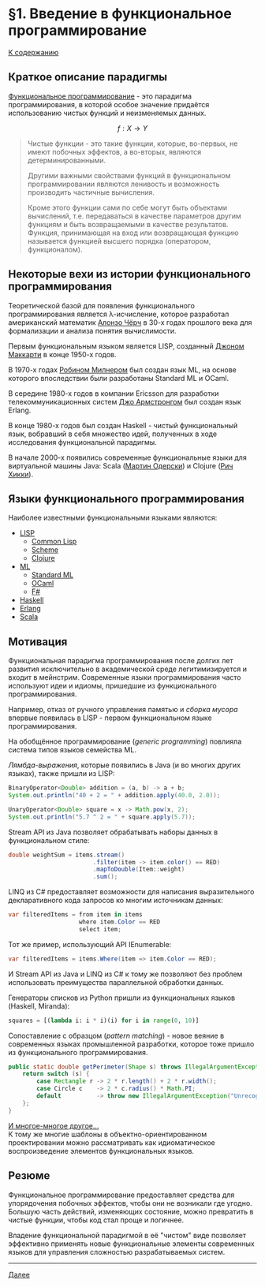 # §1. Введение в функциональное программирование

[К содержанию](../../README.md)

## Краткое описание парадигмы

[Функциональное программирование](https://ru.wikipedia.org/wiki/%D0%A4%D1%83%D0%BD%D0%BA%D1%86%D0%B8%D0%BE%D0%BD%D0%B0%D0%BB%D1%8C%D0%BD%D0%BE%D0%B5_%D0%BF%D1%80%D0%BE%D0%B3%D1%80%D0%B0%D0%BC%D0%BC%D0%B8%D1%80%D0%BE%D0%B2%D0%B0%D0%BD%D0%B8%D0%B5) - это парадигма программирования, в которой особое значение придаётся использованию чистых функций и неизменяемых данных.

$$
f : X \rightarrow Y
$$

> Чистые функции - это такие функции, которые, во-первых, не имеют побочных эффектов, а во-вторых, являются детерминированными.
> 
> Другими важными свойствами функций в функциональном программировании являются ленивость и возможность производить частичные вычисления.
> 
> Кроме этого функции сами по себе могут быть объектами вычислений, т.е. передаваться в качестве параметров другим функциям и быть возвращаемыми в качестве результатов. Функция, принимающая на вход или возвращающая функцию называется функцией высшего порядка (оператором, функционалом).

## Некоторые вехи из истории функционального программирования

Теоретической базой для появления функционального программирования является λ-исчисление, которое разработал американский математик [Алонзо Чёрч](https://ru.wikipedia.org/wiki/%D0%A7%D1%91%D1%80%D1%87,_%D0%90%D0%BB%D0%BE%D0%BD%D0%B7%D0%BE) в 30-х годах прошлого века для формализации и анализа понятия вычислимости.

Первым функциональным языком является LISP, созданный [Джоном Маккарти](https://ru.wikipedia.org/wiki/%D0%9C%D0%B0%D0%BA%D0%BA%D0%B0%D1%80%D1%82%D0%B8,_%D0%94%D0%B6%D0%BE%D0%BD) в конце 1950-х годов.

В 1970-х годах [Робином Милнером](https://ru.wikipedia.org/wiki/%D0%9C%D0%B8%D0%BB%D0%BD%D0%B5%D1%80,_%D0%A0%D0%BE%D0%B1%D0%B8%D0%BD) был создан язык ML, на основе которого впоследствии были разработаны Standard ML и OCaml.

В середине 1980-х годов в компании Ericsson для разработки телекоммуникационных систем [Джо Армстронгом](https://ru.wikipedia.org/wiki/%D0%90%D1%80%D0%BC%D1%81%D1%82%D1%80%D0%BE%D0%BD%D0%B3,_%D0%94%D0%B6%D0%BE_(%D0%BF%D1%80%D0%BE%D0%B3%D1%80%D0%B0%D0%BC%D0%BC%D0%B8%D1%81%D1%82)) был создан язык Erlang.

В конце 1980-х годов был создан Haskell - чистый функциональный язык, вобравший в себя множество идей, полученных в ходе исследования функциональной парадигмы.

В начале 2000-х появились современные функциональные языки для виртуальной машины Java: Scala ([Мартин Одерски](https://ru.wikipedia.org/wiki/%D0%9E%D0%B4%D0%B5%D1%80%D1%81%D0%BA%D0%B8,_%D0%9C%D0%B0%D1%80%D1%82%D0%B8%D0%BD)) и Clojure ([Рич Хикки](https://ru.wikipedia.org/wiki/%D0%A5%D0%B8%D0%BA%D0%BA%D0%B8,_%D0%A0%D0%B8%D1%87%D0%B0%D1%80%D0%B4)).

## Языки функционального программирования

Наиболее известными функциональными языками являются:
- [LISP](https://ru.wikipedia.org/wiki/%D0%9B%D0%B8%D1%81%D0%BF)
  - [Common Lisp](https://ru.wikipedia.org/wiki/Common_Lisp)
  - [Scheme](https://ru.wikipedia.org/wiki/Scheme)
  - [Clojure](https://ru.wikipedia.org/wiki/Clojure)
- [ML](https://ru.wikipedia.org/wiki/ML)
  - [Standard ML](https://ru.wikipedia.org/wiki/Standard_ML)
  - [OCaml](https://ru.wikipedia.org/wiki/OCaml)
  - [F#](https://ru.wikipedia.org/wiki/F_Sharp)
- [Haskell](https://ru.wikipedia.org/wiki/Haskell)
- [Erlang](https://ru.wikipedia.org/wiki/Erlang)
- [Scala](https://ru.wikipedia.org/wiki/Scala_(%D1%8F%D0%B7%D1%8B%D0%BA_%D0%BF%D1%80%D0%BE%D0%B3%D1%80%D0%B0%D0%BC%D0%BC%D0%B8%D1%80%D0%BE%D0%B2%D0%B0%D0%BD%D0%B8%D1%8F))

## Мотивация

Функциональная парадигма программирования после долгих лет развития исключительно в академической среде легитимизируется и входит в мейнстрим. Современные языки программирования часто используют идеи и идиомы, пришедшие из функционального программирования.

Например, отказ от ручного управления памятью и *сборка мусора* впервые появилась в LISP - первом функциональном языке программирования.

На обобщённое программирование (*generic programming*) повлияла система типов языков семейства ML.

*Лямбда-выражения*, которые появились в Java (и во многих других языках), также пришли из LISP:

```java
BinaryOperator<Double> addition = (a, b) -> a + b;
System.out.println("40 + 2 = " + addition.apply(40.0, 2.0));

UnaryOperator<Double> square = x -> Math.pow(x, 2);
System.out.println("5.7 ^ 2 = " + square.apply(5.7));
```

Stream API из Java позволяет обрабатывать наборы данных в функциональном стиле:

```java
double weightSum = items.stream()
                        .filter(item -> item.color() == RED)
                        .mapToDouble(Item::weight)
                        .sum();
```

LINQ из C# предоставляет возможности для написания выразительного декларативного кода запросов ко многим источникам данных:

```cs
var filteredItems = from item in items
                    where item.Color == RED
                    select item;
```

Тот же пример, использующий API IEnumerable:

```cs
var filteredItems = items.Where(item => item.Color == RED);
```

И Stream API из Java и LINQ из C# к тому же позволяют без проблем использовать преимущества параллельной обработки данных.

Генераторы списков из Python пришли из функциональных языков (Haskell, Miranda):

```python
squares = [(lambda i: i * i)(i) for i in range(0, 10)]
```

Сопоставление с образцом (*pattern matching*) - новое веяние в современных языках промышленной разработки, которое тоже пришло из функционального программирования.

```java
public static double getPerimeter(Shape s) throws IllegalArgumentException {
    return switch (s) {
        case Rectangle r -> 2 * r.length() + 2 * r.width();
        case Circle c    -> 2 * c.radius() * Math.PI;
        default          -> throw new IllegalArgumentException("Unrecognized shape");
    };
}
```

[И многое-многое другое...](https://habr.com/ru/companies/typeable/articles/589257/)  
К тому же многие шаблоны в объектно-ориентированном проектировании можно рассматривать как идиоматическое воспроизведение элементов функциональных языков.

## Резюме

Функциональное программирование предоставляет средства для упорядочения побочных эффектов, чтобы они не возникали где угодно. Большую часть действий, изменяющих состояние, можно превратить в чистые функции, чтобы код стал проще и логичнее.

Владение функциональной парадигмой в её "чистом" виде позволяет эффективно применять новые функциональные элементы современных языков для управления сложностью разрабатываемых систем.

---
[Далее](../chapter2/CHAPTER_2.md)
